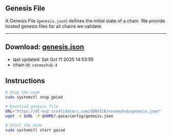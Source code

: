 ## Genesis File
A Genesis File (`genesis.json`) defines the initial state of a chain. We provide hosted genesis files for all chains we validate.

---
**Download: [genesis.json](https://dl-eu2.ccvalidators.com/SERVICE/cosmoshub/genesis.json)**
---

- last updated: Sat Oct 11 2025 14:53:55
- chain id: `cosmoshub-4`

## Instructions
```sh
# Stop the node
sudo systemctl stop gaiad

# Download genesis file
URL="https://dl-eu2.ccvalidators.com/SERVICE/cosmoshub/genesis.json"
wget -4 $URL -P $HOME/.gaia/config/genesis.json

# Start the node
sudo systemctl start gaiad
```
